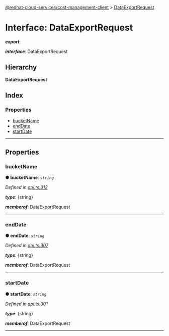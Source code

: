 [@redhat-cloud-services/cost-management-client](../README.md) > [DataExportRequest](../interfaces/dataexportrequest.md)

# Interface: DataExportRequest

*__export__*: 

*__interface__*: DataExportRequest

## Hierarchy

**DataExportRequest**

## Index

### Properties

* [bucketName](dataexportrequest.md#bucketname)
* [endDate](dataexportrequest.md#enddate)
* [startDate](dataexportrequest.md#startdate)

---

## Properties

<a id="bucketname"></a>

###  bucketName

**● bucketName**: *`string`*

*Defined in [api.ts:313](https://github.com/rvsia/javascript-clients/blob/master/packages/cost-management/api.ts#L313)*

*__type__*: {string}

*__memberof__*: DataExportRequest

___
<a id="enddate"></a>

###  endDate

**● endDate**: *`string`*

*Defined in [api.ts:307](https://github.com/rvsia/javascript-clients/blob/master/packages/cost-management/api.ts#L307)*

*__type__*: {string}

*__memberof__*: DataExportRequest

___
<a id="startdate"></a>

###  startDate

**● startDate**: *`string`*

*Defined in [api.ts:301](https://github.com/rvsia/javascript-clients/blob/master/packages/cost-management/api.ts#L301)*

*__type__*: {string}

*__memberof__*: DataExportRequest

___

